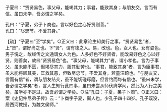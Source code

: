 子夏曰：“贤贤易色，事父母，能竭其力；事君，能致其身；与朋友交，言而有信。虽曰未学，吾必谓之学矣。

孔曰：“子夏，弟子卜商也。言以好色之心好贤则善。”   
孔曰：“尽忠节，不爱其身。”   

【疏】“子夏曰”至“学矣”。○正义曰：此章论生知美行之事。“贤贤易色”者，上“贤”，谓好尚之也。下“贤”，谓有德之人。易，改也。色，女人也。女有姿色，男子悦之，故经传之文通谓女人为色。人多好色不好贤者，能改易好色之心以好贤，则善矣，故曰“贤贤易色”也。“事父母，能竭其力”者，谓小孝也。言为子事父，虽未能不匮，但竭尽其力，服其勤劳也。“事君，能致其身”者，言为臣事君，虽未能将顺其美，匡救其恶，但致尽忠节，不爱其身，若童汪踦也。“与朋友交，言而有信”者，谓与朋友结交，虽不能切磋琢磨，但言约而每有信也。“虽曰未学，吾必谓之学矣”者，言人生知行此四事，虽曰未尝从师伏膺学问，然此为人行之美矣，虽学亦不是过，故吾必谓之学矣。○注“孔曰：子夏，弟子卜商”。○正义曰：案《史记仲尼弟子传》云：“卜商字子夏，衞人也。少孔子四十四岁。孔子既没，居西河教授，为魏文侯师。”